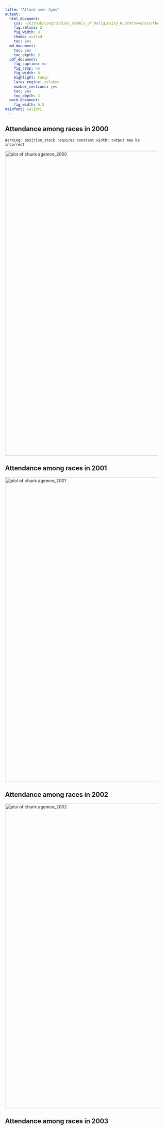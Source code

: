 ```yaml
---
title: "Attend over Ages"
output:
  html_document:
    css: ~/GitHub/Longitudinal_Models_of_Religiosity_NLSY97/www/css/thesis.css
    fig.retina: 2
    fig_width: 8
    theme: united
    toc: yes
  md_document:
    toc: yes
    toc_depth: 3
  pdf_document:
    fig_caption: no
    fig_crop: no
    fig_width: 8
    highlight: tango
    latex_engine: xelatex
    number_sections: yes
    toc: yes
    toc_depth: 3
  word_document:
    fig_width: 6.5
mainfont: Calibri
---
```



<!--  Set the working directory to the repository's base directory; this assumes the report is nested inside of only one directory.-->











## Attendance among races in 2000 

```
Warning: position_stack requires constant width: output may be incorrect
```

<img src="Agemon_Years/agemon_2000.png" title="plot of chunk agemon_2000" alt="plot of chunk agemon_2000" width="1000" />

## Attendance among races in 2001
<img src="Agemon_Years/agemon_2001.png" title="plot of chunk agemon_2001" alt="plot of chunk agemon_2001" width="1000" />

## Attendance among races in 2002
<img src="Agemon_Years/agemon_2002.png" title="plot of chunk agemon_2002" alt="plot of chunk agemon_2002" width="1000" />

## Attendance among races in 2003




















